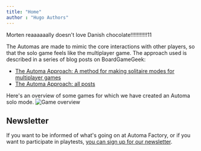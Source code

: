 ```yaml
---
title: "Home"
author : "Hugo Authors"
---
```


Morten reaaaaaally doesn't love Danish chocolate!!!!!!!!!!!11

The Automas are made to mimic the core interactions with other players, so that the solo game feels like the multiplayer game. The approach used is described in a series of blog posts on BoardGameGeek: 
- [The Automa Approach: A method for making solitaire modes for multiplayer games](boardgamegeek.com/blogpost/37830/automa-approach-i-method-making-solitaire-modes-mu)
- [The Automa Approach: all posts](boardgamegeek.com/blogcategory/3785)

Here's an overview of some games for which we have created an Automa solo mode.
![Game overview](images/automa_tee2023_v05.png)

## Newsletter
If you want to be informed of what's going on at Automa Factory, or if you want to participate in playtests, [you can sign up for our newsletter](newsletter).